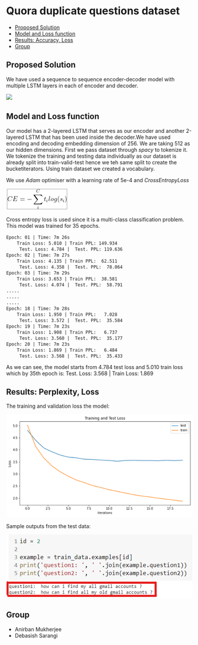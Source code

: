 # Quora duplicate questions dataset


- [Proposed Solution](#proposed-solution)
- [Model and Loss function](#model-and-loss-function)
- [Results: Accuracy, Loss](#results-accuracy-loss)
- [Group](#group)


## Proposed Solution
We have used a sequence to sequence encoder-decoder model with multiple LSTM layers in each of encoder and decoder.

![](LSTM_Network.png)

## Model and Loss function
 Our model has a 2-layered LSTM that serves as our encoder and another 2-layered LSTM that has been used inside the decoder.We have used encoding and decoding embedding dimension of 256. We are taking 512 as our hidden dimensions. 
First we pass dataset through _spacy_ to tokenize it. We tokenize the training and testing data individually as our dataset is already split into train-valid-test hence we teh same split to create the bucketiterators. Using train dataset we created a vocabulary.

We use _Adam_ optimiser with a learning rate of 5e-4 and _CrossEntropyLoss_ 

![](cross_entropy.png)

Cross entropy loss is used since  it is a multi-class classification problem.
This model was trained for 35 epochs. 
```
Epoch: 01 | Time: 7m 26s
	Train Loss: 5.010 | Train PPL: 149.934
	 Test. Loss: 4.784 |  Test. PPL: 119.636
Epoch: 02 | Time: 7m 27s
	Train Loss: 4.135 | Train PPL:  62.511
	 Test. Loss: 4.358 |  Test. PPL:  78.064
Epoch: 03 | Time: 7m 29s
	Train Loss: 3.653 | Train PPL:  38.581
	 Test. Loss: 4.074 |  Test. PPL:  58.791
.....	 
.....	 
.....
Epoch: 18 | Time: 7m 28s
	Train Loss: 1.950 | Train PPL:   7.028
	 Test. Loss: 3.572 |  Test. PPL:  35.584
Epoch: 19 | Time: 7m 23s
	Train Loss: 1.908 | Train PPL:   6.737
	 Test. Loss: 3.560 |  Test. PPL:  35.177
Epoch: 20 | Time: 7m 23s
	Train Loss: 1.869 | Train PPL:   6.484
	 Test. Loss: 3.568 |  Test. PPL:  35.433
```
As we can see, the model starts from 4.784 test loss and  5.010 train loss which by 35th epoch is:  Test. Loss: 3.568 |  Train Loss: 1.869


## Results: Perplexity, Loss


The training and validation loss the model:

![](train_test_label_loss.png)


Sample outputs from the test data:

![](sample_output.png)


## Group

- Anirban Mukherjee
- Debasish Sarangi











